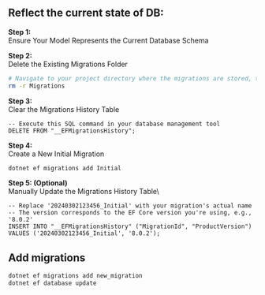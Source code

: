 ## Reflect the current state of DB:

**Step 1:**\
Ensure Your Model Represents the Current Database Schema

**Step 2:**\
Delete the Existing Migrations Folder
```bash
# Navigate to your project directory where the migrations are stored, then delete the Migrations folder
rm -r Migrations
```

**Step 3:**\
Clear the Migrations History Table
```
-- Execute this SQL command in your database management tool
DELETE FROM "__EFMigrationsHistory";
```

**Step 4:**\
Create a New Initial Migration
```bash
dotnet ef migrations add Initial
```

**Step 5: (Optional)**\
Manually Update the Migrations History Table\
```
-- Replace '20240302123456_Initial' with your migration's actual name
-- The version corresponds to the EF Core version you're using, e.g., '8.0.2'
INSERT INTO "__EFMigrationsHistory" ("MigrationId", "ProductVersion")
VALUES ('20240302123456_Initial', '8.0.2');
```

## Add migrations
```bash
dotnet ef migrations add new_migration
dotnet ef database update
```